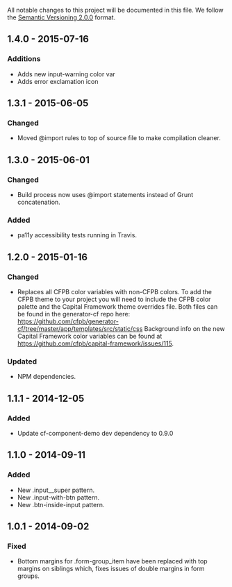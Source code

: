 All notable changes to this project will be documented in this file.
We follow the [Semantic Versioning 2.0.0](http://semver.org/) format.

## 1.4.0 - 2015-07-16

### Additions

- Adds new input-warning color var
- Adds error exclamation icon


## 1.3.1 - 2015-06-05

### Changed

- Moved @import rules to top of source file to make compilation cleaner.


## 1.3.0 - 2015-06-01

### Changed

- Build process now uses @import statements instead of Grunt concatenation.

### Added

- pa11y accessibility tests running in Travis.


## 1.2.0 - 2015-01-16

### Changed
- Replaces all CFPB color variables with non-CFPB colors. To add the CFPB theme
  to your project you will need to include the CFPB color palette and the
  Capital Framework theme overrides file. Both files can be found in the
  generator-cf repo here:
  <https://github.com/cfpb/generator-cf/tree/master/app/templates/src/static/css>
  Background info on the new Capital Framework color variables can be found at
  <https://github.com/cfpb/capital-framework/issues/115>.

### Updated
- NPM dependencies.


## 1.1.1 - 2014-12-05

### Added
- Update cf-component-demo dev dependency to 0.9.0


## 1.1.0 - 2014-09-11

### Added
- New .input__super pattern.
- New .input-with-btn pattern.
- New .btn-inside-input pattern.


## 1.0.1 - 2014-09-02

### Fixed
- Bottom margins for .form-group_item have been replaced with top margins on
  siblings which, fixes issues of double margins in form groups.
